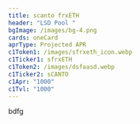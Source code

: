 ```yaml
---
title: scanto frxETH
header: "LSD Pool "
bgImage: /images/bg-4.png
cards: oneCard
aprType: Projected APR
c1Token1: /images/sfrxeth_icon.webp
c1Ticker1: sfrxETH
c1Token2: /images/dsfaasd.webp
c1Ticker2: sCANTO
c1Apr: "1000"
c1Tvl: "1000"
---
```

b﻿dfg